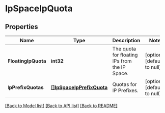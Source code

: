 # IpSpaceIpQuota

## Properties
Name | Type | Description | Notes
------------ | ------------- | ------------- | -------------
**FloatingIpQuota** | **int32** | The quota for floating IPs from the IP Space. | [optional] [default to null]
**IpPrefixQuotas** | [**[]IpSpaceIpPrefixQuota**](IpSpaceIpPrefixQuota.md) | Quotas for IP Prefixes. | [optional] [default to null]

[[Back to Model list]](../README.md#documentation-for-models) [[Back to API list]](../README.md#documentation-for-api-endpoints) [[Back to README]](../README.md)


